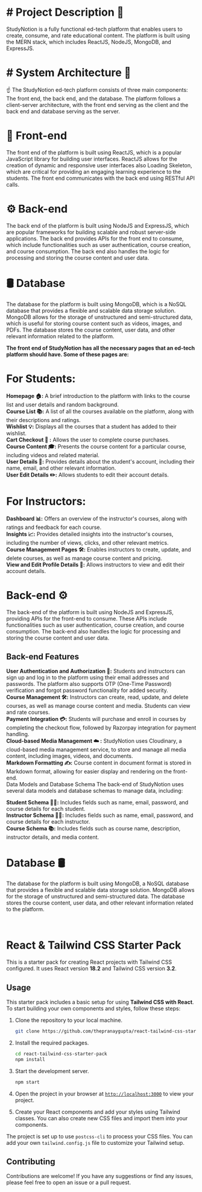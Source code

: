 # # Project Description 📝
StudyNotion is a fully functional ed-tech platform that enables users to create, consume, and rate educational content.
The platform is built using the MERN stack, which includes ReactJS, NodeJS, MongoDB, and ExpressJS.

# # System Architecture 🏰

☝ The StudyNotion ed-tech platform consists of three main components:
The front end, the back end, and the database. The platform follows a client-server architecture, with the front end serving as the client and the back end and database serving as the server.

# 🎨 Front-end
The front end of the platform is built using ReactJS, which is a popular JavaScript library for building user interfaces. ReactJS allows for the creation of dynamic and responsive user interfaces also Loading Skeleton, which are critical for providing an engaging learning experience to the students. The front end communicates with the back end using RESTful API calls.

# ⚙️ Back-end
The back end of the platform is built using NodeJS and ExpressJS, which are popular frameworks for building scalable and robust server-side applications. The back end provides APIs for the front end to consume, which include functionalities such as user authentication, course creation, and course consumption. The back end also handles the logic for processing and storing the course content and user data.

# 🛢️ Database
The database for the platform is built using MongoDB, which is a NoSQL database that provides a flexible and scalable data storage solution. MongoDB allows for the storage of unstructured and semi-structured data, which is useful for storing course content such as videos, images, and PDFs. The database stores the course content, user data, and other relevant information related to the platform.

**The front end of StudyNotion has all the necessary pages that an ed-tech platform should have. Some of these pages are:**
# For Students:

**Homepage 🏠:** A brief introduction to the platform with links to the course list and user details and random background. 
<br>
**Course List 📚:** A list of all the courses available on the platform, along with their descriptions and ratings.
<br>
**Wishlist 💡:** Displays all the courses that a student has added to their wishlist.
<br>
**Cart Checkout 🛒 :** Allows the user to complete course purchases.
<br>
**Course Content 🎓:** Presents the course content for a particular course, including videos and related material.
<br>
**User Details 👤:** Provides details about the student's account, including their name, email, and other relevant information.
<br>
**User Edit Details ✏️:** Allows students to edit their account details.

# For Instructors:

**Dashboard 📊:** Offers an overview of the instructor's courses, along with ratings and feedback for each course.
<br>
**Insights 📈:** Provides detailed insights into the instructor's courses, including the number of views, clicks, and other relevant metrics.
<br>
**Course Management Pages 🛠️:** Enables instructors to create, update, and delete courses, as well as manage course content and pricing.
<br>
**View and Edit Profile Details 👀:** Allows instructors to view and edit their account details.

# Back-end ⚙️
The back-end of the platform is built using NodeJS and ExpressJS, providing APIs for the front-end to consume. These APIs include functionalities such as user authentication, course creation, and course consumption. The back-end also handles the logic for processing and storing the course content and user data.

## Back-end Features
**User Authentication and Authorization 🔐:** Students and instructors can sign up and log in to the platform using their email addresses and passwords. The platform also supports OTP (One-Time Password) verification and forgot password functionality for added security.
<br>
**Course Management 🛠️:** Instructors can create, read, update, and delete courses, as well as manage course content and media. Students can view and rate courses.
<br>
**Payment Integration 💳:** Students will purchase and enroll in courses by completing the checkout flow, followed by Razorpay integration for payment handling.
<br>
**Cloud-based Media Management ☁️ :** StudyNotion uses Cloudinary, a cloud-based media management service, to store and manage all media content, including images, videos, and documents.
<br>
**Markdown Formatting ✍️:** Course content in document format is stored in Markdown format, allowing for easier display and rendering on the front-end.
<br>
Data Models and Database Schema
The back-end of StudyNotion uses several data models and database schemas to manage data, including:

**Student Schema 🧑‍🎓:** Includes fields such as name, email, password, and course details for each student.
<br>
**Instructor Schema 👩‍🏫:** Includes fields such as name, email, password, and course details for each instructor.
<br>
**Course Schema 📚:** Includes fields such as course name, description, instructor details, and media content.
<br>

# Database 🛢️
The database for the platform is built using MongoDB, a NoSQL database that provides a flexible and scalable data storage solution. MongoDB allows for the storage of unstructured and semi-structured data. The database stores the course content, user data, and other relevant information related to the platform.

<br>



# React & Tailwind CSS Starter Pack

This is a starter pack for creating React projects with Tailwind CSS configured. It uses React version **18.2** and Tailwind CSS version **3.2**.

## Usage

This starter pack includes a basic setup for using **Tailwind CSS with React**. To start building your own components and styles, follow these steps:

1. Clone the repository to your local machine.
    ```sh
    git clone https://github.com/thepranaygupta/react-tailwind-css-starter-pack.git
    ```

1. Install the required packages.
    ```sh
    cd react-tailwind-css-starter-pack
    npm install
    ```

1. Start the development server.
    ```sh
    npm start
    ```
1. Open the project in your browser at [`http://localhost:3000`](http://localhost:3000) to view your project.
1. Create your React components and add your styles using Tailwind classes. You can also create new CSS files and import them into your components.

The project is set up to use `postcss-cli` to process your CSS files. You can add your own `tailwind.config.js` file to customize your Tailwind setup.

## Contributing

Contributions are welcome! If you have any suggestions or find any issues, please feel free to open an issue or a pull request.
